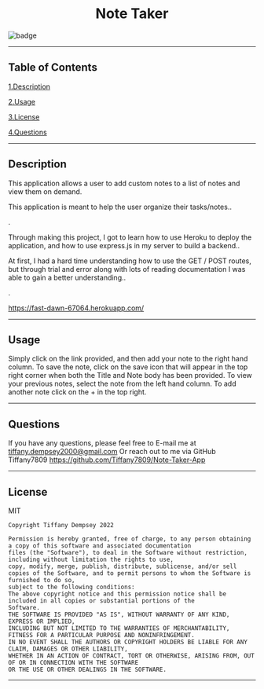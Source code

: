  <h1 align="center">Note Taker</h1>
  
  ![badge](https://img.shields.io/badge/license-MIT-brightgreen)
  ***

  ## Table of Contents

  <a href="#description">1.Description </a>

  <a href="#use">2.Usage </a>

  <a href="#license">3.License </a> 

  <a href="#questions">4.Questions </a>
  ***


  <h2 id="describe">Description</h2>

  This application allows a user to add custom notes to a list of notes and view them on demand.

  This application is meant to help the user organize their tasks/notes.. 

  .

  Through making this project, I got to learn how to use Heroku to deploy the application, and how to use express.js in my server to build a backend..

  At first, I had a hard time understanding how to use the GET / POST routes, but through trial and error along with lots of reading documentation I was able to gain a better understanding..

  .


  https://fast-dawn-67064.herokuapp.com/
  ***



  <h2 id="use">Usage</h2>

  Simply click on the link provided, and then add your note to the right hand column. To save the note, click on the save icon that will appear in the top right corner when both the Title and Note body has been provided. To view your previous notes, select the note from the left hand column. To add another note click on the + in the top right.
  ***
    


  <h2 id="questions">Questions</h2>

  If you have any questions, please feel free to E-mail me at tiffany.dempsey2000@gmail.com
  Or reach out to me via GitHub
  Tiffany7809
  https://github.com/Tiffany7809/Note-Taker-App

  ***


  <h2 id="license">License</h2>
  MIT
  
    Copyright Tiffany Dempsey 2022

    Permission is hereby granted, free of charge, to any person obtaining a copy of this software and associated documentation 
    files (the "Software"), to deal in the Software without restriction, including without limitation the rights to use, 
    copy, modify, merge, publish, distribute, sublicense, and/or sell copies of the Software, and to permit persons to whom the Software is furnished to do so, 
    subject to the following conditions:
    The above copyright notice and this permission notice shall be included in all copies or substantial portions of the 
    Software.
    THE SOFTWARE IS PROVIDED "AS IS", WITHOUT WARRANTY OF ANY KIND, EXPRESS OR IMPLIED, 
    INCLUDING BUT NOT LIMITED TO THE WARRANTIES OF MERCHANTABILITY, FITNESS FOR A PARTICULAR PURPOSE AND NONINFRINGEMENT. 
    IN NO EVENT SHALL THE AUTHORS OR COPYRIGHT HOLDERS BE LIABLE FOR ANY CLAIM, DAMAGES OR OTHER LIABILITY, 
    WHETHER IN AN ACTION OF CONTRACT, TORT OR OTHERWISE, ARISING FROM, OUT OF OR IN CONNECTION WITH THE SOFTWARE 
    OR THE USE OR OTHER DEALINGS IN THE SOFTWARE.
    


  ***
  

